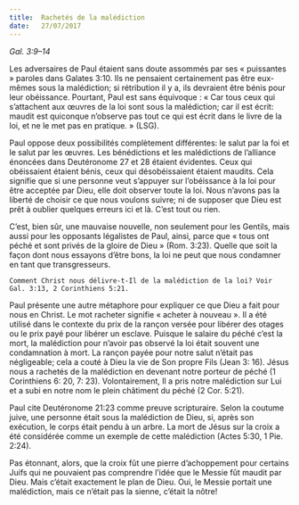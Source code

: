 ```yaml
---
title:  Rachetés de la malédiction
date:   27/07/2017
---
```


_Gal. 3:9–14_

Les adversaires de Paul étaient sans doute assommés par ses « puissantes » paroles dans Galates 3:10. Ils ne pensaient certainement pas être eux-mêmes sous la malédiction; si rétribution il y a, ils devraient être bénis pour leur obéissance. Pourtant, Paul est sans équivoque : « Car tous ceux qui s’attachent aux œuvres de la loi sont sous la malédiction; car il est écrit: maudit est quiconque n’observe pas tout ce qui est écrit dans le livre de la loi, et ne le met pas en pratique. » (LSG).

Paul oppose deux possibilités complètement différentes: le salut par la foi et le salut par les œuvres. Les bénédictions et les malédictions de l’alliance énoncées dans Deutéronome 27 et 28 étaient évidentes. Ceux qui obéissaient étaient bénis, ceux qui désobéissaient étaient maudits. Cela signifie que si une personne veut s’appuyer sur l’obéissance à la loi pour être acceptée par Dieu, elle doit observer toute la loi. Nous n’avons pas la liberté de choisir ce que nous voulons suivre; ni de supposer que Dieu est prêt à oublier quelques erreurs ici et là. C’est tout ou rien.

C’est, bien sûr, une mauvaise nouvelle, non seulement pour les Gentils, mais aussi pour les opposants légalistes de Paul, ainsi, parce que « tous ont péché et sont privés de la gloire de Dieu » (Rom. 3:23). Quelle que soit la façon dont nous essayons d’être bons, la loi ne peut que nous condamner en tant que transgresseurs.

`Comment Christ nous délivre-t-Il de la malédiction de la loi? Voir Gal. 3:13, 2 Corinthiens 5:21.`

Paul présente une autre métaphore pour expliquer ce que Dieu a fait pour nous en Christ. Le mot racheter signifie « acheter à nouveau ». Il a été utilisé dans le contexte du prix de la rançon versée pour libérer des otages ou le prix payé pour libérer un esclave. Puisque le salaire du péché c’est la mort, la malédiction pour n’avoir pas observé la loi était souvent une condamnation à mort. La rançon payée pour notre salut n’était pas négligeable; cela a couté à Dieu la vie de Son propre Fils (Jean 3: 16). Jésus nous a rachetés de la malédiction en devenant notre porteur de péché (1 Corinthiens 6: 20, 7: 23). Volontairement, Il a pris notre malédiction sur Lui et a subi en notre nom le plein châtiment du péché (2 Cor. 5:21).

Paul cite Deutéronome 21:23 comme preuve scripturaire. Selon la coutume juive, une personne était sous la malédiction de Dieu, si, après son exécution, le corps était pendu à un arbre. La mort de Jésus sur la croix a été considérée comme un exemple de cette malédiction (Actes 5:30, 1 Pie. 2:24).

Pas étonnant, alors, que la croix fût une pierre d’achoppement pour certains Juifs qui ne pouvaient pas comprendre l’idée que le Messie fût maudit par Dieu. Mais c’était exactement le plan de Dieu. Oui, le Messie portait une malédiction, mais ce n’était pas la sienne, c’était la nôtre!